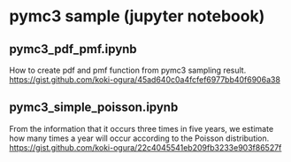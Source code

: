 # pymc3 sample (jupyter notebook)

## pymc3_pdf_pmf.ipynb
How to create pdf and pmf function from pymc3 sampling result.
https://gist.github.com/koki-ogura/45ad640c0a4fcfef6977bb40f6906a38

## pymc3_simple_poisson.ipynb
From the information that it occurs three times in five years, we estimate how many times a year will occur according to the Poisson distribution.
https://gist.github.com/koki-ogura/22c4045541eb209fb3233e903f86527f
